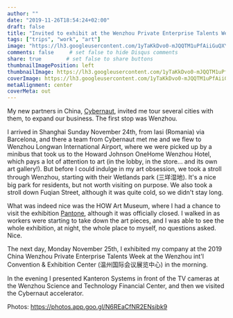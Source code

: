 ```yaml
---
author: ""
date: "2019-11-26T18:54:24+02:00"
draft: false
title: "Invited to exhibit at the Wenzhou Private Enterprise Talents Week"
tags: ["trips", "work", "art"]
image: "https://lh3.googleusercontent.com/1yTaKkDvo0-mJQQTM1uPfAiiGuQXYkTPgi2v3yJNvijCIIzi7DirZQc9B2G2CroViHkwEsQsMEpTWLa0ieoD0_51nee9wd71zHcdEENuwt6K9XVlbABRZ3GDTyKNgulFxEuu7GoBp5E=w1920-h1080"
comments: false     # set false to hide Disqus comments
share: true        # set false to share buttons
thumbnailImagePosition: left
thumbnailImage: https://lh3.googleusercontent.com/1yTaKkDvo0-mJQQTM1uPfAiiGuQXYkTPgi2v3yJNvijCIIzi7DirZQc9B2G2CroViHkwEsQsMEpTWLa0ieoD0_51nee9wd71zHcdEENuwt6K9XVlbABRZ3GDTyKNgulFxEuu7GoBp5E=w1920-h1080
coverImage: https://lh3.googleusercontent.com/1yTaKkDvo0-mJQQTM1uPfAiiGuQXYkTPgi2v3yJNvijCIIzi7DirZQc9B2G2CroViHkwEsQsMEpTWLa0ieoD0_51nee9wd71zHcdEENuwt6K9XVlbABRZ3GDTyKNgulFxEuu7GoBp5E=w1920-h1080
metaAlignment: center
coverMeta: out
---
```


My new partners in China, [Cybernaut](http://www.cybernaut.com.cn/), invited me tour several cities with them, to expand our business. The first stop was Wenzhou.

<!--more-->

I arrived in Shanghai Sunday November 24th, from Iasi (Romania) via Barcelona, and there a team from Cybernaut met me and we flew to Wenzhou Longwan International Airport, where we were picked up by a minibus that took us to the Howard Johnson OneHome Wenzhou Hotel, which pays a lot of attention to art (in the lobby, in the store... and its own art gallery!). But before I could indulge in my art obsession, we took a stroll through Wenzhou, starting with their Wetlands park (三垟湿地). It's a nice big park for residents, but not worth visiting on purpose. We also took a stroll down Fuqian Street, although it was quite cold, so we didn't stay long.

What was indeed nice was the HOW Art Museum, where I had a chance to visit the exhibition [Pantone](http://www.howartmuseum.org/article/index/id/502), although it was officially closed. I walked in as workers were starting to take down the art pieces, and I was able to see the whole exhibition, at night, the whole place to myself, no questions asked. Nice.

The next day, Monday November 25th, I exhibited my company at the 2019 China Wenzhou Private Enterprise Talents Week at the Wenzhou int'l Convention & Exhibition Center (温州国际会议展览中心) in the morning.

In the evening I presented Kanteron Systems in front of the TV cameras at the Wenzhou Science and Technology Financial Center, and then we visited the Cybernaut accelerator.

Photos: https://photos.app.goo.gl/N6REaCfNR2ENsibk9

<script src="https://cdn.jsdelivr.net/npm/publicalbum@latest/embed-ui.min.js" async></script>
<div class="pa-gallery-player-widget" style="width:100%; height:480px; display:none;"
  data-link="https://photos.app.goo.gl/N6REaCfNR2ENsibk9"
  data-title="118 new photos by Jorge Cortell">
  <object data="https://lh3.googleusercontent.com/0o2UwjeEwepF-CB7e-Sf1n-LQ0ijv63BZUcqinXAXEu3eDuUTJZ-Gn1v4mgefczoXwCPteXb_oH6IXNd6zfYrEPU92RKRnCs2keBfLOvYbOilsQXINoOQZ2VAoAVLgKIYGdAj_9VF_I=w1920-h1080"></object>
  <object data="https://lh3.googleusercontent.com/99lueKesgj1VxbDDV4IvcBjHVZVG6wjyyz3s6Vn38-t3ckDyFG-dTPvmvjE3zhym8dQh9Jtj3tYHscOsnXWXDBOGjX-pQzk6ZXRQRByLjHZynNZtYyH045kwAtG-xfBYfLevC8dfFBU=w1920-h1080"></object>
  <object data="https://lh3.googleusercontent.com/Vgid97uleNzjG_9KW6i3vimB0lC4xYqRiM2x1aZC4WAn57-Uq4SXueVR86HktFIot0kkZ7hKGpl6mU43wY-cLSk6qGmgXsY6JhKGIgEjQlzXLjhyiDg0DwdUoiSwmJ2-vqVCfUUoWRg=w1920-h1080"></object>
  <object data="https://lh3.googleusercontent.com/BgG3GB5fvAGaCSTPBm3lTqU44MwCrzYMoFXNEy8jRuQ1W3IW3VbwFcJwqU4LUTgP1KQIAQMrSxN9UKx52jEzWj_aonH2tvAOJB5vXMaD8ehSSuLBm_Rq4_ibAoxgXI1bx4oIscCQbNY=w1920-h1080"></object>
  <object data="https://lh3.googleusercontent.com/U36-0ndEQWJtL3UZQmq-5x2UUBh-XO-9y_iFtGFwljq0P2bqtzMUzN01r12M0KTHB1NXdE_6jp7npU8LkEzq8Cv7HC4OIlVXrrkp1JE_6WfBJrIpeQDgUs6XeT-Z0lSKRsOg96nNU1Q=w1920-h1080"></object>
  <object data="https://lh3.googleusercontent.com/ublUAoHPjKurmCn3eQgJNYePoKp9zEHjDUN_81ZUFjBMpH6UtotUaFS2kiN4buaqRK6P7O-JBF80RHy6X3LM7yhT8IgIp52UZVXvQUUXL2NbavECMvJEWZwJgCsBPyew1AaKp7c-ogI=w1920-h1080"></object>
  <object data="https://lh3.googleusercontent.com/sMQ9t_26dFM5nbzZ0kngasuSzxWcyzrXIFLl3sr-puCDJe-h2AZJv_YqV8Jcu0o2C89n4aA_YU8OUVzTSrs1Oiiw7sCcwF6Vsr3h0QPLzE6iFhFVEdRfcDDPo9E1MX2ZsM9ZFiEiNR8=w1920-h1080"></object>
  <object data="https://lh3.googleusercontent.com/MzpBw6e6-HCK3T2hOlE55T8uOW3czD9z2krVjxVG3A8FJh0FLE9_qPzaRx6PpXP3LJv_O95PrCge5sQ27gTX0KQSnPuG8dr-5aGWFhigqK-L2tVs5HlPkUoTPC3MkBXbLAaicX5MB4M=w1920-h1080"></object>
  <object data="https://lh3.googleusercontent.com/dEbAeZ903tO7mCoixcDI50w3S9xAjRViwA3N86tm7U3fFBVbEUkt85UVq0istDju1Vx7BKKIVfWlDKOCftM7998VCJ-DeL6UkRpaMS3ZlwMgVtWE3K-0983xfhuagzZe37xsxY18XrA=w1920-h1080"></object>
  <object data="https://lh3.googleusercontent.com/blgFDr7S63p4z1hN341yb4G-MD-wCez7RB9Vo-VaIh3ZTdV2LwikOCR6x3yMM-2g-a22fEkuBfjhJESRu1mp8SxpXAXbbop-z2fEyqNoIbRPptGW_DGF3iznQ2Sjms9oP6u9VaF4y00=w1920-h1080"></object>
  <object data="https://lh3.googleusercontent.com/bJDnmE5WLZjKMB0kY7CIcR_4gZjwkSKuq54YHRxjrVZ_901jyAnpTwuR-o8QXetu4a8Du4U8l19VcR9FSbXUUJC4oZpLtNHfiSK1sNMExSiyMDl5vgQGDLqSTgJEJoXiijeQrVBAk84=w1920-h1080"></object>
  <object data="https://lh3.googleusercontent.com/xc1Zo8EF9jQXBfj47bcyX_DLSuGMrMuVbcBrn0Pjc981wjA9nNSyMXEzIrStCx40Dz7Wwv8n7Ly9ddYleBykLmxSNALLgtVPY5HGAKfelLCH23lYOFAgChpQki_oyJsdE2WFHxtAoB4=w1920-h1080"></object>
  <object data="https://lh3.googleusercontent.com/yycQZbiAoIDSSCF2cqeVv1fynEgw_8ylO9-AVDAZQJtK9SU7A7F5Cr1EdozPl6smj4ei3MNyDGON8uk6xjIB_AOFmx8e4Ybpf_sTwuWsDObwo5IxmZU53iHYlxGln_Mp13gaCBBsNpM=w1920-h1080"></object>
  <object data="https://lh3.googleusercontent.com/nxGhgz1suUEn7kLZ-pcmTLv9E_MkQwxHyko71S6EWTaNMOPaWQIbmJPSSMGvRetqGlWv8Z5JvKheWx9IFtKk3dxVFn9lczv6AMW6YbyqYgzxbRtpyv-FuEB9SD9YsoG5d5_U8XPNwT8=w1920-h1080"></object>
  <object data="https://lh3.googleusercontent.com/2v6i_fF1pqYEVCLzMAZISiP_GGzUXcqgB0T9uVPkxzFRHnAoV-R3Lc5m8a4ehlEHYKrYNaER93MFoABOaMA5nmc00pBFH49vg8TL0TQnV_y1VKamXlC12bhkQb5cyvpK2yP6U7L2-28=w1920-h1080"></object>
  <object data="https://lh3.googleusercontent.com/93srEL_R2aSINvcKgbzd9FAmwZtRHlMJjqMX_SqkejH4CAf5T0n-s0NMTIYNCGIhDV6I0ETTKL3h_y1vjSUGqIYtScSQcX_iU6jLWTELyTZlyUlsKxeNoYBjMoEHJk4OYZQ6Y5qS4eE=w1920-h1080"></object>
  <object data="https://lh3.googleusercontent.com/5Uol1y5T5VFnyeAd2xaIbSplwrmFfqUED2jhf1KgPtWfxNvpYYg416mJ9sm2Wwx4m3uP01ZdjiwcbChAkQUoX8FOhTCKIdEZ86jW40yOCZgidRT266WPIG-Xh2ZzWV6-lVtqSc1p2PI=w1920-h1080"></object>
  <object data="https://lh3.googleusercontent.com/oh1pYd7et5edXYXLIO2DkCrCvwEWE1y1TJjJC8hJJ9L0KBQX755hi31NskJADAOv5PC8ZSTU1pdZxG8-Ekp4qUPU_aaJthrW41BgoBZibDQ2l9kcDM4pnfLumJPxVmbmaDSiuEDvPgE=w1920-h1080"></object>
  <object data="https://lh3.googleusercontent.com/fUWR_Ji_j57UAjYCnQmXDihOSX54rB4hoK0umlmZDLIz7coabGbh6ga5-Hk4JYbACcd-LQJWtWOlLqXKmkpvfrMQ4N0gZrimAc1aALM4p2Aca_mfyGPpgMtbS3aYf_cBHKegQQ5F3go=w1920-h1080"></object>
  <object data="https://lh3.googleusercontent.com/gzhQ2OnKwBnxiYKArBIA1LF2yMcJzuxiEb6mlg1IgY5p3dQf-A6UiSj81HSIWYCl8LjWEf87F2n_6k95lRpzj1DSU7o3clnFvZjSX1eHWKP7p1ks031SF6n1Th29qYkbQoZy_ed6KHU=w1920-h1080"></object>
  <object data="https://lh3.googleusercontent.com/Ae3oPA2wo2FDGxGjl70U-oFCjD0oSjirNqH3gEtRaY9SsoYd5JOApezIgFqfNUDDNFf38RFKOuaZGzXLnb37kgVjA-o--ipP7W1Ry1tRJKghKw7qYler3h5wInGPVSrWOAmfLZg2_L4=w1920-h1080"></object>
  <object data="https://lh3.googleusercontent.com/1DSU2bgg6WOnWeoqAuy-C0ov6awgh2SY_lkWMKUnnqiFLr86e6AsX15KV0Ol_4YWIlTV_vFwfqJX5gL2C6J6s4mXawBfAISA5P9VFMjAe02U37s5EKbpsAGyEbn0RGJsmVnb0IfEAV8=w1920-h1080"></object>
  <object data="https://lh3.googleusercontent.com/5yzgxBJl1E4yxIZ4L_nOHwCS053GPamcFKPUcZ9pkDogT3LJGSeqTS3TElRMZziKzqmFvEU7DZln6zFoHzk64g8u0WO5wsu5ryeZhdS1HbDwsu1WoXZaQ0nseFImlmQlMJiQW18qWPA=w1920-h1080"></object>
  <object data="https://lh3.googleusercontent.com/OuV6i_F-0o9GXcNNKmmlaQfMboE5rZC4M_tWnRYPVWH6giHIlMUvkeDmDvZquqiRTnLBg0vqr4nRh_Ns2e8i_GjIr9l0tRMV8PdhPKH9adxckdsRxcpGh0TeJJYkD-jfvcBePSjj8zk=w1920-h1080"></object>
  <object data="https://lh3.googleusercontent.com/neBo49ABKb2Arn08LhLvB-5bzRlsEbTk59V2TCzzihpG6zkVPecq8_Bz17mrflH511a6hICDZCBzyAvGYqC4qA3T3OCMnxPwIi6oQLGiHw9vX2loCRy0vJassT3-wMf0INSfzcvVxIU=w1920-h1080"></object>
  <object data="https://lh3.googleusercontent.com/ll_w_36LcCFmDqV7vsBBua40nmzykfIhUYu2S4QeL46iMnXzMdF_ZZZuer01q5m4XbN60o52lhGqKNuF8yYhwmHwI_uDQkiKVHjbFh87m-fPBHOQgMcT3E0DNPhCmBHNj-LHw0QaKzE=w1920-h1080"></object>
  <object data="https://lh3.googleusercontent.com/Cul_GPxR7YomTKDaQlSvFzydXL01Pda7HG_EthBo9gPkPiTR5h0BiLKGQIAcPTlsKQBePyKlzjViNhiiqsildEIynyRtVmGF4UZRH1sX9mL91o2vfgCYbLjb6DOtxjvmIvXWed-x7MU=w1920-h1080"></object>
  <object data="https://lh3.googleusercontent.com/nkh_Mqh7dtyJ0R7gk_Xgxr_kR_Op27LDKzW7FIP6ivCKLXOgNDsof5gAAZZgTVUeO3JARbcEM1e61YoPdheDEIm-0Z6ib7efSfft-4yN7C4BdPx1szy32JINBKv13jHdq8YQKY_94gk=w1920-h1080"></object>
  <object data="https://lh3.googleusercontent.com/85s3cS6oStPGSADXbyqPDoe8w1sGLSmUQpmKkb6e2lMJMz2MnMO40P8hrF1rH9r2AuDdmwJi-yb3fIqUyz7t8-KFd4e1fcpxL7uJdK0INS6KErM4Y6nJrwVslWtmiLxoNRR0xJpc2ck=w1920-h1080"></object>
  <object data="https://lh3.googleusercontent.com/SL9V454ARtlvQ97-4p6pWymPZAc02UxOIK0_Z3vv2Hqi41pJ7RC83zJMevIoBA6FW6l193-yBagREaBfM1PSyWJ8x8U998Njtm4fFzSDvtEPS9lxkxo7VdmWEXNptKVbitcan-acLD8=w1920-h1080"></object>
  <object data="https://lh3.googleusercontent.com/nnv-uu1L8cJm9nMQu4VlY32cxddodouaNhHgBqLbCcAftyQn9lheR51Wlwos-3TZ3AeToxcXn34a1YsO78F3xuG7QmtFj9p7likT7FEVBJn8Kb2MY7i8hRsxxVfDEVu3VHB3g_jK_GE=w1920-h1080"></object>
  <object data="https://lh3.googleusercontent.com/Evch3W6BQYXS4gY0kIxnIDZjIGyoc2rATuvn5A3zHydEXpRfseJ8jh0e4b54qewtdTBkRMg3GY1Tf-frEbno74VNkxR-MCdf98Xvw0Q2Bqjkam8fEs32USnKasln7K2wV345oKWSVx8=w1920-h1080"></object>
  <object data="https://lh3.googleusercontent.com/XmHSoaDLI1F3GxJ1sOq6wdq5kshH8qqrLNMPLTmbKas7GEYwC8JZj1PefkEeUMFcdEGq7tKhMCBuvyfmglo4Nru2rxPCPQ7iGzjrDza3dy6QUXubLBz26beydC9A_v1nB9aOhCmtR8E=w1920-h1080"></object>
  <object data="https://lh3.googleusercontent.com/DdlrR71wSPd_HomQ5vsFKhrCClLOptWqUgBeLpNoUoo5Hc0oxH0z2jO7RA9TNmusyy4zs3Uppq9Lhyl-8ZOny337RQRZQ45hVGT6Hkf1HM6nO3gvFaDlarFSGlhM39lvx_SOHwuXZ9Y=w1920-h1080"></object>
  <object data="https://lh3.googleusercontent.com/2OfTDawXT5ZDaUXqZKLO3h0Q7fmDC70-hfWwG-vzfQoGsGhO_ZdzFJUZhgTunl6zMbRvqNK9nw54zu-AV0TGz0agSGt7qP6815G06-jGu3Z_2aBtkrlP9kxIJOeExoUqmyrsMnMZSPs=w1920-h1080"></object>
  <object data="https://lh3.googleusercontent.com/34TJWzDCSTLptvOZe_SiZH4_opKqSNYjLZAFMOvQZAL-xo5h1pzSsyETzaQSZlqnc3aMkxtrg-9m7tmRw2TiI5P22RKgREl9PS0mU7r-ue2Aj0Gi4wieBjegakL4zucvUBgxhew0Ngk=w1920-h1080"></object>
  <object data="https://lh3.googleusercontent.com/W-_h1EEpq8SHk8C1noDPJrygCj4cDd9GidCwXn7HaM1RbD05DSv2ygj8TVtyXyZsTK-Dz2JaSGRRiE6ySFqafn4gEVuE7cH6CoAnlmvD5bGE4kSdbLN3qMXyZ8HAMfh1uHEahM5yX54=w1920-h1080"></object>
  <object data="https://lh3.googleusercontent.com/sUU2KCwJps2O9eCng2yi_9vd5oEV1rBF5zn9WdZSu4ixZx_r7-rHXXQKQy_EHnm62cqHWW-MxHxVoAy5y2G1mXsKJZzclV0VrUi-ooN1I8fl2MpGFSju4iCPxr1ympmNliQb7TBJqEw=w1920-h1080"></object>
  <object data="https://lh3.googleusercontent.com/o0qyhihuVMCvAA2XT66cyF9EB9h3_uAeJhoA7xmrDw1_yTCkiZa5y1cdiqV6Es-hsJi_V6EkktSGBt2Yq8G0ywYTQmgoLdYqiKzw_Iz98Zuhi17qfhAuHWD3MJUESHfGC8k2HSraVKI=w1920-h1080"></object>
  <object data="https://lh3.googleusercontent.com/tT9fww109K8nWP1-JP9nm78wrmln8BzvcWJhfnay_YMqloIHxvC2_AIxLcSJdrLO5psB3osQLdNUnFrjVRTkbMQyhcToUrTpMfgG2XaD1boaGHxWBL2R49TYb5DwCWgJkVlPB7eRxCo=w1920-h1080"></object>
  <object data="https://lh3.googleusercontent.com/GXwpISKWKtmrP5NS2ZYxlAfHYAxQUFDvmzWLpS7oHwfjYoglSvnE75EofkR_eAB4dwRSJ7co3XeYMVizmwy3wNrhCO8T5hJwP6HvAMttA4debGaT3JOm_-BXBHPTU-3-GnJF_c50qNM=w1920-h1080"></object>
  <object data="https://lh3.googleusercontent.com/7iCBpKiXz6J4Q9UFTO4njeN6rk58mH_0iSZGW-jxLmRk7YVgfvtXl1c3gMMgJCBYmxmT4GeZLK2MsxXChM7-DYMbcaPGInA9V8Pbn0P9L-dZM8Fo36LXYVTd1T4U9EjSZ6hF2QDAgQQ=w1920-h1080"></object>
  <object data="https://lh3.googleusercontent.com/W0eSQx-c5W74A-DPMzTdrqSN3f0XV8h6lMDjx0VuXOvs9YLE2d1Mz_5Tz1d_NLLhYzUf3jfRswAw2jqIROE4GoMF8Z4MjRbNJjPERcxT6d5x3Msl9hiSGFRLbq9po25aH9V8z5iC8Kk=w1920-h1080"></object>
  <object data="https://lh3.googleusercontent.com/nLckpvb0jKtzE2js8zHMsvvFdtiQ6SMCMtOfsc4AACSosQ3kLR7AxyTyTxJL6yOjN38QpYSU663gF68n8oFKAV4IJLrbraXFhfV7h9_3KX-dlNo4K-pBC2ZBr1xNSH4fWxCjEG9q8ps=w1920-h1080"></object>
  <object data="https://lh3.googleusercontent.com/mRSwQ2YGOJp27ocN1-tOE9T322nTo5Jv23QIfSBBAw_m7mBHimLLVf4anvfeu8B7myI8dbbyQlQVgJsnhZy5jBSV8b4p2FE2g4bye1JurAT6opTtXpEf2yEnl5h23rIjuOfY0FReKFA=w1920-h1080"></object>
  <object data="https://lh3.googleusercontent.com/mvUppl3yjY4Ew1dSrhQ4QERubk9W6lv7ENEBd5LCEKFNSUghq-NMaS5psbZ0bLWDaqEM3KHVxWYWDOzTCxjkPsMczpzLm5yba_0o1UNjqA37Fyoi5nKi55unWrLGCMgfQ-V87EsnlIc=w1920-h1080"></object>
  <object data="https://lh3.googleusercontent.com/WhoIWfjxvGFadHfyR8SJnnwJ4OVUbs1FulzxEGiON5_mNb7RkRY1tQKoJXVge_DWvMpYY3r9iDxkx-hYek3WASGYvvRV-7ZslGt56BvV5sxAoPd8RYRTLvci44B3ZMMk6TQONaCZO-k=w1920-h1080"></object>
  <object data="https://lh3.googleusercontent.com/4W2Yfjyg8qsxonfcsoofF9I-rh-Q7eB8_52-jLpoZELl4yUrsJDyyubavrp8kyrOveZwlWGFiPnV9OZXemPhBHRuJQNu-6YT4AlrzATAq5hEobuS53e5MSJqRLpbUr7RxWTo8JUcs5c=w1920-h1080"></object>
  <object data="https://lh3.googleusercontent.com/W8sR_wd5nP2TKXr4MVABmeKem7WMaRuXqOQgpKifhLWnaaEd_1cTugKrajHIKP31lUdv_z3CldT6c5lYq8Xr8M3UBcUWymHfDs0q9wXniuhdQp2IGM3vHbBKHtKfVN-ej9U4fFh0zbo=w1920-h1080"></object>
  <object data="https://lh3.googleusercontent.com/ijEfIonvi3tAxKM9jgovWF_53NNVo3Dn5VzCTusjy7wN3-tu8LStWMoH85CwuJjzNL83-3VTJYF9E1d3L9CvdmeYMkdFMHT84AxsXbNYZ7pjwBSLBR4dJ0Ng90N7R5qMqlCOzL2vSE4=w1920-h1080"></object>
  <object data="https://lh3.googleusercontent.com/w4qYZy-JU-Izd8_fBwAt5cCtX6hFBcu2l1joFbAH66VDKH17djmqdR8gdaXZVBWrvk11M2lh6pawP8cH01m-fDnUy4VxOqc-nggu_as6qrbAAD85BOU8YW1QpkSsiyx37a728cou00w=w1920-h1080"></object>
  <object data="https://lh3.googleusercontent.com/ggF92xMFFX69L62SOubTfbvB1sY0ovfMdVa6ECzv5-gyF6PLK3RxsssXKG-8YEIybbYeNGdXJvq-8Avbs_jPnDfsPxOvXNib4gQ1BBfEnF2UsjgP6aoxVKmM5T4X6jeFa_Ja_onuXtM=w1920-h1080"></object>
  <object data="https://lh3.googleusercontent.com/Aiw8trpQN_ILzgCTe8fKWDvAl43oHk6dnc0npmZNZUHxFUZlykbV9MXmI3g1SyMV6dcQH2bMDs89U2vu_WWS2YtCFM591kDwqqWlzbOPpR7Rx7GsPrhZa7ukquI_1uobfCrbWkhrX3A=w1920-h1080"></object>
  <object data="https://lh3.googleusercontent.com/wsbgeN8E2fvQcr_NpxUXbxwri4m3BoKXQiby89uX1Cfeja-CEU445MfSKdOnOsuQt_y1G2rR20m_uOMBLueeXDzFl4QEHlFWe83CRPEhAX4dP7zxo5cLzqJ-_5nvtxIv46uJo6E0NXc=w1920-h1080"></object>
  <object data="https://lh3.googleusercontent.com/rAOkDLWY5CJ9UGeAPaiDu2IpPOLOeh_eJqyED1lOQe-b4feDoGfVlpkIn2f2cx9_1SUjDAxBcEK55utWYVxsPtGI8nRhjU7kixHHrcTmZ8oQ00ccHOHA0oY2PdUKif5Eu8hcx8jXb7M=w1920-h1080"></object>
  <object data="https://lh3.googleusercontent.com/Lpf4_GLqq0NYxm1G4L-cuhEViAqBPaHTv4A3T0arQ66clEMrtEIISx1y3l87Mdb2yr8q4pdVxHxcygkCaqjCwT5kNcsYD-7k7n7BsCmG-F8pbGR_yLRP8EgdzMgx5eVCybc2kIZYTRw=w1920-h1080"></object>
  <object data="https://lh3.googleusercontent.com/7dai7mz-ss6p0h29HNElWRVJEeJ48wkK5aQVrLLzz-MVIihoYIqj2jYezfXzQLFzFS7pvFzH6Fj_-qdD-MS13EikLGogpYE4pobrrUlUNcLskNfj8_iKjZepBHjVldj82xaNTvPcSbU=w1920-h1080"></object>
  <object data="https://lh3.googleusercontent.com/zwX8sXc5sRBb_EeOo_G8_sm-g9Kwk7AsWaWHtAXF5DsFm8wH5RaqubSLJU4TAWnV4uUzzt0TInhAfp1_B7JY1EQmrSxj9Ey6gsEMcJmu_dPUc3goHxEhRk6QB7RX4ZdCQKXCZGpE5ts=w1920-h1080"></object>
  <object data="https://lh3.googleusercontent.com/YQDNq1w99tB3PjobSWwKgSEnyVag8dBG5BcPbc8yAgH0MpiHwhm3l-Swq8P1mVVAM3Oud4nwngOIxsth1pEcqJ9KR4IVag_M-62MSmXa5SNGTn5LslaB3ecGGnt10zLN88syIu-jDO8=w1920-h1080"></object>
  <object data="https://lh3.googleusercontent.com/OklXF3Fw5eyxlz_XNiyqSzU6rr4GVbMcnCjpV6-ED0JvMIhJ99SzU7puTT2LPJq4cg7L3rmBp6wpD8Jcy5C7sgPGNMMrq2uOEhxYVvYUiO1s_bFLdGTo4_IZO38exxZBKLT3x0a5um4=w1920-h1080"></object>
  <object data="https://lh3.googleusercontent.com/DeActma2mSOgSW10klfN-UQI6Z3G6Bcuw_zQc83mEgk0MFSK3rxgOBPfpHc5uwYdBryVAJXKqAcYvUaJ4edVzQrqO7KhkHSL15OAPw2ALPyKpRsHz3XUuKC34cg66zK3L0iLr6oDTAc=w1920-h1080"></object>
  <object data="https://lh3.googleusercontent.com/TgdXreomDKZTXgj8vArmR-nlnbls7oqmYOD8XOOX_UASI6-E13cTnXvp-QGzUI81_PY6-Ivp8n55qdHGMUllk84bJkaVeyyKXHX0ToQ7PP2WalfiBidQB30Y7vHzIsTazBtlAwbnjbk=w1920-h1080"></object>
  <object data="https://lh3.googleusercontent.com/_xdvU97ck2LVO4UAtj5T-ZZUaA5XH4w_QVrcWEx2BizqAAfHd6eKC2bYbOQzpOu_tTzrTev_0tNkammLdcKXxwSAZUGXJv33c-musnWNvG0m7PZ26cWL1_a2v4CFMKfFVLrkeJG4fkM=w1920-h1080"></object>
  <object data="https://lh3.googleusercontent.com/_JIzBH-A47FqJzvN4KZDnwCJ6WvwcUr9jgJyXnZ7bvcCvyuoNxuMrYcQfBvgY869UQFaExsAF0kOGoBPmNjso_XjFvGV0mLbX9GlKxjtYL0TPTVPHTJFnB7oZdpYZxbYxj3YvIHVa2M=w1920-h1080"></object>
  <object data="https://lh3.googleusercontent.com/QIaE9vldsIRUtCnWHHrcyo_TzLEsbmOYQu3onrysa8COXQgWHugGEQOPkIwSFtQAk_aV5G7127qjn9TSLXSFeLGbLB12a4r7DLk638cr1DAOIxk3I4zVoZj-qWPQt3pbxFmmeSS6XPY=w1920-h1080"></object>
  <object data="https://lh3.googleusercontent.com/hhvpfQJ1oslPTFfUAk7OXSa-83GEFz0HCwPKvaa9lhZiTcXWqtIQCHoUdYSJlzKF41fV1pfBbeT6wsgY3XZuKtNbtfNeGCnXR4kehoVK87shOd_uqsV83sj3YWYPZTTJIBIcFR7poFI=w1920-h1080"></object>
  <object data="https://lh3.googleusercontent.com/G-m-EEXIPw-MgyjcNXWg140dqDt2Tll7Y4ONKKttZzZYb2fd-Uq3iL0iDTIPJlov2kcszSfh0K4PMgMG3o5-aO-2aUy60taXCNehkt2siK6rPfsE16Yvqb3gLSn05ML5fs6FYHf5Bt8=w1920-h1080"></object>
  <object data="https://lh3.googleusercontent.com/vaV1Mtsfy-52AcNJvt0G9YGdnW8V97II1uG9h5vSuIXQ8fEjzNAOvKeS4ExtcFVb9awA9Nv3M7E_Dy2HxAFXozA0HDKVtUaIHbTZ37ENQcsUwcISX2UFiVJJvbG-5koyoR_sYc8PoTI=w1920-h1080"></object>
  <object data="https://lh3.googleusercontent.com/uNgUeZAO04g9GFse8U0I6acWadF9pFgmuMY0wA4s4xM0b915dbf_JhFYwcf6KFENdQdN-lcoTiGIf1sMoQnlN5Jsi2bTQDSLbTr_IEGedzv7a9qbb3y-Rv-ibqwJTT9olCkxNtj6yuE=w1920-h1080"></object>
  <object data="https://lh3.googleusercontent.com/lVkfr_4Pk-x6SVvlIFD8mJsWG0MbrJpkhsctpDGZHG4EoPcQSzy_2fVozZeXgJzk-wEymAMg4K1cE_NjHe_sWOUTCgt3Wv1SwOtqYqsEjCcyisanWi5neLa7W8OXG8Fm09QEzpUTSZc=w1920-h1080"></object>
  <object data="https://lh3.googleusercontent.com/7CmA-m5TRld8GrkU3w37FtuaZXhDKWyNCpsMcqNqTUSTawT3HKMJ7CbDCkSgPMZ3fNtjRqbbECaKLwGDzMsMukJn2gWGLkFkVqD1vkMUC7WSn5pXBB-FhzB_xDpNMRru06yFNYdV8dg=w1920-h1080"></object>
  <object data="https://lh3.googleusercontent.com/w9sTGnb3k3sW5fScEN5wUDmID-3_zl4o1XeoOFchRQ0hmoBJvRdr4qMmGWJW_g3HsZ3UUXatDkThNGTDYltPmS3pDO0seQLmlfsZe_93nTQARPq1zfQuQ2BineqviPd_jjOGwQHKzoU=w1920-h1080"></object>
  <object data="https://lh3.googleusercontent.com/LK6cBLm7naZMDLaOdlCyFhtg4yQK5-NIi-6D3K9JWZBzdcVcIuLDIx8HLArcaGlV16Zp16IqWDSbLTkJTryPkzBibmmOl0vy_woE_9JfZysboN4miWey4QCFeDW1tQ8Vyw2L4hA0hZM=w1920-h1080"></object>
  <object data="https://lh3.googleusercontent.com/-SYYbm7VIU7EdKKhMn78P9eFi01fldwOGsEWMh1LX1yYVsYsxKDqQ2OM1s-VPlmd4ckysT2IRpfLbPOj__flR7WaJrq7rZgakhkHqLWFvMUVbjsuRnogbQRqoHcvN16Resahm2icNks=w1920-h1080"></object>
  <object data="https://lh3.googleusercontent.com/Ypq4rm8oBjH8cRNYecd3GASqQhpZBX0WnB6F9MBHJEONWd_wOnIg-y-W-8YBlE8CgxqZUb26iHD6qxdS_D9akcqW0eoxjM0b0xdPTYF5J28Gu1KhZNqN0xbp3F7L3zncTVOZWh5P8C8=w1920-h1080"></object>
  <object data="https://lh3.googleusercontent.com/_o5cB5MULjHs8jQVQ8WjY_B_y7f8UEbeHBasarw8BHHz7QeXmjxetSgxg028hm-IsSEYZPT2ohWhaqYYot1Cb0YXZmyMVv0okG7zCm1yDreJP_NaxIr7eYCpMSGr7z5IlvZiCkLBQRw=w1920-h1080"></object>
  <object data="https://lh3.googleusercontent.com/t_Q50em4-2TfkgcLuSpTdLdX08swJj8Fy0pCMPiVCoYkVOLtlmx0apnL6jJlFke2bQs-mgwNvqFEOsg_zt0cW0eGH0rn_z9Sg77ZedemezAAvrEw4kxmlu7uJ5CREF0Y-EMpKBOcQ2M=w1920-h1080"></object>
  <object data="https://lh3.googleusercontent.com/7JxUJ_cfxjzF0jMuv8TgXIRhv2Kphw5kpseVAAK5YRidCPV2vfxFBAuFjLzSRnLIQO7xg2uh3PVnUT4HGQwHDEQwCCAZ0NzexYcGxSlMKJgaM1i8Ogu0NkCK9uVaEVFgbVrDu1wlJdw=w1920-h1080"></object>
  <object data="https://lh3.googleusercontent.com/Pg4R0YENWcqwgJSdW5LklQ3qmvkAbmunouIyDufTEWULJdEmauItl3MpzZKr1lxP3XqxYm5TXZHPL1D4hlFfucnaQGHlkcNf2LNJTtF6JVthJUT9N1gP4nuYVvWbazgd967kVGqILbg=w1920-h1080"></object>
  <object data="https://lh3.googleusercontent.com/-K3kvDJctK6gOsHGyzE-TpAyn9XNBqu6dSIc6hF2PGG4desUzqEroXl_5GbLK7NwSzXvqJG_nI0aiO38mx34OK-YfeYh7osv9pbrrx9Krjvpu4FzwfllMHM4ZPDOpXk1C6FvVIrMK6U=w1920-h1080"></object>
  <object data="https://lh3.googleusercontent.com/sN8Fn0tdAcqK17z3oC8EV1sPNWLhbsCb-JepoXhOBsC2rIaJ0oGNayIsDY2CKBdxiZ9yNd1MtpA7Vig7-MA8FjK8GiRCM26iqsgxHlZXx3RThZJxo2iVmQlyNubsdXa2iPVdXPPKasc=w1920-h1080"></object>
  <object data="https://lh3.googleusercontent.com/p8cen8woPliCK3Q5NW6ZoUrWHGv-DL46psv9mzwudakH1vQSX9LapZsenfIrQtHO8cpDX1NRWsl-SnwUyCusNmwWlr7G0xde72ifAu4V8RmsLCZw4PKGPse4tEw83iRbe16FXYanmIc=w1920-h1080"></object>
  <object data="https://lh3.googleusercontent.com/BDOuxBFEK8lppHfprUCgxyOzC2FGOaxvWSynFwlojgr0Jy65qGh_Rvl8Dyvn64o-YwzCDoDt-MJkiXPh20pwkDFll-nRmC2-AxCryqg6lyBEX-faQsCeW4K3wrAPw3veV1kqKXQoIkQ=w1920-h1080"></object>
  <object data="https://lh3.googleusercontent.com/3zrmjJFA5fWA_HIUAACm1rY0-l25V8ek5j9chzd98hqZs_fdggraDcQIWWnHtMfBJUTJh3jq7_boK_mjj_Vwt7J0hFFDSVsTcUiRetriswrdeM8fckQou93NmBb20suGeWzDKn_14Mc=w1920-h1080"></object>
  <object data="https://lh3.googleusercontent.com/SUxc0aVQS3biOoz6OpK_y4TYgtrOKTR-7Tmmttlselh5LC_n4_awJPURGZ6OPvrT2iqNukBLkB54XvB2Li6YHwJjRUSB4kQABOTodavpiariVWJpKzLvKbJVK92pyxmTPtnbuXE3VyA=w1920-h1080"></object>
  <object data="https://lh3.googleusercontent.com/_PVG2gBUOGXYROu8do92i6aeNsMlIH6Si5H87taBDINShot8GVF3hHcytSNVXd2dsZ8__4tyJ9osjW7XEKkCBYr3lBgtM_kaYgmcMvxrV2V_VQoxAHR0HoZYUJneFeHFHA7z3SD-sVI=w1920-h1080"></object>
  <object data="https://lh3.googleusercontent.com/PbEOsQpWC7VI7kHArxlb3pQl_SQEbNpAjk_TNCsMEClGq-mfodcl-ck7tUzv3_a2faxvB3myxbGNv9gmobidmLq7u8-bwiLjCk_arYOndKGgCOZd1HfKgcFprC94hFH-YBMCX1gaDzw=w1920-h1080"></object>
  <object data="https://lh3.googleusercontent.com/DAqjneTb3OQpPoxHtbniSYS8Cs27MwNLJF_mDxEcMNXF0u7_5_1EEob6aacjN7DLqF5rz07dTrfR9NsJSqxnrOpKWYTtvVWFTxsIo3haCD-UEXMaAz1OFAS5Z70E8BdRAfyIMkJq9_8=w1920-h1080"></object>
  <object data="https://lh3.googleusercontent.com/9VVMzU5v3iUVddx6twyILacMgFLfQ0wq9ca4XogudvIx6dNcu0wrSKBuEKRZWHKoGMt3DoY1qunsdfR637IDKPmAx-Ddo4sW1KeWh6YPwywmn5BR6gvnuqtNrXQLkaaIbreEVxL67zc=w1920-h1080"></object>
  <object data="https://lh3.googleusercontent.com/CJkm8zlicPkbkopa1SgeibeFXGA9S-0Tkd79NH7f25E1RHw3VF9yP2ez7dE5N-sMX-bq8-VQBKzF6WGUIKfJy-7o_jkw2P8BBB5LXmmdoIRCF19XzOiB1fTu8Yuin0PbqLz_20tGxT8=w1920-h1080"></object>
  <object data="https://lh3.googleusercontent.com/3kyJ6TKDnvel6xNwzHUq4hOr3K7eZIdCYQ4V4qfTZQAnd991KAHUypSfFPvpveilNKouiqzM3HsPYx0tOOpq_OM6gM-rIR1BxAJemip34KWwO0SjtXMkskLWhTlEbAA6gDDQYWw6ogA=w1920-h1080"></object>
  <object data="https://lh3.googleusercontent.com/-_TwxnvcHhNyMk4_yvSxiQjWguHEPQ98zrhG0pfH-DxkiejdzUK0gK7gbOP0bWFY393tqIgvrkkfbMyMjmMDq1uDxWd7E_TaTetM4QyJwgBna5la-toe4lJC9FAsR5zy-g0vX0r50Ds=w1920-h1080"></object>
  <object data="https://lh3.googleusercontent.com/akTb7XQdNX4tZ7DTPzgLI44zsj99Mf-w_T2QwHx4wfUNyzdW7I-m65azQE5G5LA-yDjAugOV97RihO2ijDpuR2Y2A6sXEOqy1gldu5scRz_UIHlsLTGZZm0WiAH6xAvRfMj6gBhbwPc=w1920-h1080"></object>
  <object data="https://lh3.googleusercontent.com/wQxqa3VqVSVtiMHbufL5wY14DJvzHocqwTV5NZuyae153B0pyvrPG7c-mJPTkWlHQQIqagcDDjqNfb-ZuPVKRAW0fH0qe6ue12Rksy5jr5525syjGMAslf43_IOiY5AFOVSBnh_LogU=w1920-h1080"></object>
  <object data="https://lh3.googleusercontent.com/zyKdFF91etu890p5af9u0zO2NqcVIbRdosar5mAcs9q4sjcC9DLU8gJP31KPHsHN36ZWgjxS3Exr7hxkk-9N6J344DYvknTC8M7Og9sjlSGrYG4cjyUhqgeZTwAD344SEM8xzs48Atg=w1920-h1080"></object>
  <object data="https://lh3.googleusercontent.com/Mgfxg4fYDQucTTZ-sfKorXMaeT1Dw0uzoknuNL9ufSucpDjo6KSjLv6nbTXlV2rTVkNfpOqJ57VsrusaqT8A2lqo2koN1jdoTJvy_P7rxdOSclbHupYDgvTGO4IV_gI_Bmd7A_pdIr4=w1920-h1080"></object>
  <object data="https://lh3.googleusercontent.com/06TEKRuB-ggvWVYzsCUspVv7dJyQ5BwLPsQpv8BadZ0NbPJ_I5t6yjbCUpLvf7Xy7Vk7Er5BOCR4xoM-hnQ4-eqVbSa3rIqtu5WTiwSFHkNtnAoPWq6MWQMfYrizigXo7ZMyj8IfomU=w1920-h1080"></object>
  <object data="https://lh3.googleusercontent.com/KLyosp3TUPcjwUdky14sSB4jzb_8BBXmtiyB95-Vk0fnuQGNxC5QPiRaH642L9iL3e0QESIZlWx9I2THxGgaq2PbmNLjz-B7rY64j0gfEYf9Mx_W8wabwsGoVYqX-XDPMdqFfnO76jM=w1920-h1080"></object>
  <object data="https://lh3.googleusercontent.com/_XXuPKwoIpXDbKWZ_udI9h8fW6_HTEkMwylGAfXeOMmYTLcTwKW_hvxl_tsUNAFLGsW6oLFbYhhxaMbmwp4uA1iIG1qCo-qDOrWrPKEiEPPtH7_47QFlu5D0EOn1XG23CNVRxE_nx_Y=w1920-h1080"></object>
  <object data="https://lh3.googleusercontent.com/kyM-5m7ngyO8bWfkPRc4Gs4bWmgP47i7ifR10yQ6ZNzTazI2pvHErnpGB0oHmTiP547NfU-VjDXVzzkzcd9ELPjnI1P5GdcQzcT28UYbfe6xPkDvvv6ZuYpmJadelfeO7dgkiAvt3dU=w1920-h1080"></object>
  <object data="https://lh3.googleusercontent.com/amBeWy4vpLDiQhWuuOKumdR5CoY_S2c6VXBplvNkBi0raxanAQEQcOOgOGW-GH48MatTvoQv8tFNWT1pyOXW3jH1ZopxRQr8v9UT8Zsu5yJQ9vY3x-eJ-Hk6Vs3MOq6lj3o3nBLODY8=w1920-h1080"></object>
  <object data="https://lh3.googleusercontent.com/Zth74RySow43UlSPlJBDOYGqqw-p43UujgdkQhyZ7ww2v7F_qJtex4aekujnluOylsHB7gH57FPvZhHqSBi0MKMN7ATFEvhVOlhg0a5XBUzpQzAvphHvYPR1i94tTgTr9HHtMxFxRaM=w1920-h1080"></object>
  <object data="https://lh3.googleusercontent.com/EaOSP-OSHcTR7Lq2ikt-zXN10iJhaoQucW5-1ak_Scj9k5MZh9hgA5H-phxUPzCOzDbtZaGVSzsyIpXNChPmt1yUePu2Tl6O0ZqduPwKkfWbn3qys2jhyQT7pjNiIZ8ie-OzICQWkeo=w1920-h1080"></object>
  <object data="https://lh3.googleusercontent.com/J4QX3lPkmk5c5c80i7TAUphbWPlu1W6R5i1oaSe5QluyultS9eAjlhRtaxZj8pKgbw98T58AYwFSXlW_TMQyJqSL2lQ3sEA52eXVdEtIfF-hXJJh2FfZ09BkaQXtgvTI67QsZC097K8=w1920-h1080"></object>
  <object data="https://lh3.googleusercontent.com/S4vZ_lZLwqfADPSAzBgTr0Ddpm2a5UyQNTI8Ah87cZ3vc6cNrZQnO_g-3X1w1rbsbwEiTDj5WXQMFQYegIgP4utCkj5RQL5lRp2gtxauQlN79Bo2uPd2Lgd6zu5YtDNIudPtUeq9CZg=w1920-h1080"></object>
  <object data="https://lh3.googleusercontent.com/lno_t590-RiK3hM-_Bjdcv6tWphS570mnHV5AKoJWGULYlv6gCX4SBYOCqHAWuHBZ_Bj4l3Z9Whk2sM8920vMHGncH4fOUook8TyfLqHyeL2NcqpYwAuLz-RvM_-P-xc4UdSmT6td-A=w1920-h1080"></object>
  <object data="https://lh3.googleusercontent.com/j2mEJhL2TBqQjMXQop052SOwQjjDOLIe_moXawjjlQmhifCH5YeH-1udkTrznkTcdcI65EpRxKWz84leciH0HNBPOt7-69XnUXgEyUJFcr587r7xDzkGEftD0gHuKehLH2GWqy4vVG0=w1920-h1080"></object>
  <object data="https://lh3.googleusercontent.com/klHu4il4iGcmOQwAwFqLtVLfsDpVnGRnuM7JMecw1fA3-kfMlmzpEp9Y526JYAUw0_alEqZrrSnALpHDqOEjpM_dLfpfSEKwbBfS4w6qe-s6pWhUZRjmr5hxnrgc2OePPdl_3ed-MEA=w1920-h1080"></object>
  <object data="https://lh3.googleusercontent.com/DGFgKk2ilODhk_UahIZcAzA6RksBvekFb2O47PCOdEID4kfemOAyxISrQdnKRwof1HiTE9_MJhAiron-2JTsp6RchfyXeLRv84R48huUz6Vmj5VDIqcJjtsFFalyrOGEzAyZ7VsZFrA=w1920-h1080"></object>
  <object data="https://lh3.googleusercontent.com/mLIlISLPCaafeybHpNduYxuvgUkIMzYeiSOWTHqA81u5nUchdt-O9Hd8dDQJKkBMae2pAcxuQ9gMPEGx3vNHTcsQoFOhZx-Cy69EPGyMel-9byQtCElPMtHV_Gd1bund7MheYPFMbSM=w1920-h1080"></object>
  <object data="https://lh3.googleusercontent.com/3l5CTA5X02C7Fg8fW55r1ZstGCRTPknDrvg-zNu197Kgj5ncuvrpfYR09Yo_culdLNPbn_sU0e_G1lHz9YbqdU9xAB8sl_eivVAVjOb8kp9P0lPe6lxxNweSInNIQOjuF_FAw7zvw0U=w1920-h1080"></object>
  <object data="https://lh3.googleusercontent.com/eaaYB0JFmyzmEttTyRH7PCElQHdeYRI2g7KucGtuk5vO0k9iq-6AiZLGWcO0Ity4GzgFvH7LR-p9-nJpu1X7nWJb2SqR4jfu0rVuwbMg8wROmynwKsX60xfbpzCxCjH6iCdDlmzPzBw=w1920-h1080"></object>
  <object data="https://lh3.googleusercontent.com/w8Q0pZavQKxMgdrR8XYDKFoQD-riXb1Iqr-kmlhm8tsre_uvBYtswBkfac_CyH56CLF06wPwQz9_r3LIYbRcazyEr-F34N25q64FAN1JQK316VkOOkMykLEjIqJoVoxK-W6xA74SPyM=w1920-h1080"></object>
  <object data="https://lh3.googleusercontent.com/ew1owZkOQN9Obtn-XYiS8P59s6mlMcavL8UyJt_9JiRL37CAhA63-A6654uAGgWhHUpHNjFhFwuA5AKmfIwjOF1k5_qxjZSs6GdlTqC91vpDJCOBtzD8rP2dlGtAaf-W5onNEv6t7P0=w1920-h1080"></object>
  <object data="https://lh3.googleusercontent.com/q4-TOKVDsGlj6neXLr8-ktgz7CDFIApSxCdVycaoe6zwGxwUznNQ_5Rz3d3SsrZ85cWHe-Oi4OkyNPIpkhnd49pFs_aLKwxUZjDylErRAUcmricSmsEi-jDlAzRTpMPm1Dr1xHG9MZk=w1920-h1080"></object>
  <object data="https://lh3.googleusercontent.com/TPlp4IFLysY1zdecrZIQvJZu5JLVjz8ia9LuGWmrJdYQ_bNF8e5IPsY_2PqaSxhpK9FMzdvQeISxt1-rgTH6QdkbvTh8AC8mOuFzBGx8z5y11L1XOkWm0Te8bm6rL9SRJT2UCVWetBo=w1920-h1080"></object>
  <object data="https://lh3.googleusercontent.com/8qS6FmKf-cR-qhx8y-7IvQLhXbcwFgz4WtdgBuRBYn8myCKZs3SQzJIRONXp5zNCiJgWXuUk6mFUoB5w-OBwiZLSbmxV79mZb6dyhk0Cyn6KeZrcr7ZNRVMIq2herrr-C-2glUen8YA=w1920-h1080"></object>
  <object data="https://lh3.googleusercontent.com/Ca2n396-abcA-6nTrF12pNfEf5PShi384WtPhmM3dk5c_LTMxn7UcVzjkcS4cf3HBa53lYA8qVfANpI_96pDgQvLAfMWvUpt8NpAnRcelu6CQ9xuqCAOe-8CdkLsB8FJfA7o6qb0MfY=w1920-h1080"></object>
</div>
